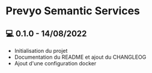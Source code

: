 # Prevyo Semantic Services

## 💻  0.1.0 - 14/08/2022
* Initialisation du projet
* Documentation du README et ajout du CHANGLEOG
* Ajout d'une configuration docker
